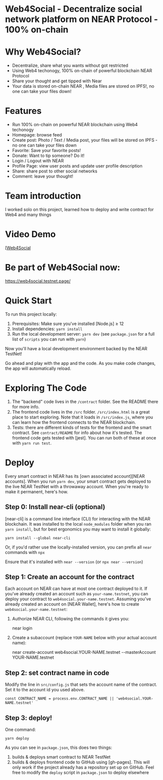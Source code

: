 

Web4Social - Decentralize social network platform on NEAR Protocol - 100% on-chain
==================


Why Web4Social? 
===========
- Decentralize, share what you wants without got restricted 
- Using Web4 techonogy, 100% on-chain of powerful blockchain NEAR Protocol
- Share your thought and get tipped with Near  
- Your data is stored on-chain NEAR , Media files are stored on IPFS!, no one can take your files down! 

Features
===========
- Run 100% on-chain on powerful NEAR blockchain using Web4 techonogy
- Homepage: browse feed
- Create post: Photo / Text / Media post, your files will be stored on IPFS - no one can take your files down
- Favorite: Save your favorite posts!
- Donate: Want to tip someone? Do it! 
- Login / Logout with NEAR 
- Profile Page: view user posts and update user profile description 
- Share: share post to other social networks
- Comment: leave your thought!


Team introduction
===========

I worked solo on this project, learned how to deploy and write contract for Web4 and many things


Video Demo
===========
[[Web4Social](https://www.youtube.com/watch?v=WnOn-FUQ7YA)



Be part of Web4Social now: 
===========
https://web4social.testnet.page/

Quick Start
===========

To run this project locally:

1. Prerequisites: Make sure you've installed [Node.js] ≥ 12
2. Install dependencies: `yarn install`
3. Run the local development server: `yarn dev` (see `package.json` for a
   full list of `scripts` you can run with `yarn`)

Now you'll have a local development environment backed by the NEAR TestNet!

Go ahead and play with the app and the code. As you make code changes, the app will automatically reload.


Exploring The Code
==================

1. The "backend" code lives in the `/contract` folder. See the README there for
   more info.
2. The frontend code lives in the `/src` folder. `/src/index.html` is a great
   place to start exploring. Note that it loads in `/src/index.js`, where you
   can learn how the frontend connects to the NEAR blockchain.
3. Tests: there are different kinds of tests for the frontend and the smart
   contract. See `contract/README` for info about how it's tested. The frontend
   code gets tested with [jest]. You can run both of these at once with `yarn
   run test`.


Deploy
======

Every smart contract in NEAR has its [own associated account][NEAR accounts]. When you run `yarn dev`, your smart contract gets deployed to the live NEAR TestNet with a throwaway account. When you're ready to make it permanent, here's how.


Step 0: Install near-cli (optional)
-------------------------------------

[near-cli] is a command line interface (CLI) for interacting with the NEAR blockchain. It was installed to the local `node_modules` folder when you ran `yarn install`, but for best ergonomics you may want to install it globally:

    yarn install --global near-cli

Or, if you'd rather use the locally-installed version, you can prefix all `near` commands with `npx`

Ensure that it's installed with `near --version` (or `npx near --version`)


Step 1: Create an account for the contract
------------------------------------------

Each account on NEAR can have at most one contract deployed to it. If you've already created an account such as `your-name.testnet`, you can deploy your contract to `web4social.your-name.testnet`. Assuming you've already created an account on [NEAR Wallet], here's how to create `web4social.your-name.testnet`:

1. Authorize NEAR CLI, following the commands it gives you:

      near login

2. Create a subaccount (replace `YOUR-NAME` below with your actual account name):

      near create-account web4social.YOUR-NAME.testnet --masterAccount YOUR-NAME.testnet


Step 2: set contract name in code
---------------------------------

Modify the line in `src/config.js` that sets the account name of the contract. Set it to the account id you used above.

    const CONTRACT_NAME = process.env.CONTRACT_NAME || 'web4social.YOUR-NAME.testnet'


Step 3: deploy!
---------------

One command:

    yarn deploy

As you can see in `package.json`, this does two things:

1. builds & deploys smart contract to NEAR TestNet
2. builds & deploys frontend code to GitHub using [gh-pages]. This will only work if the project already has a repository set up on GitHub. Feel free to modify the `deploy` script in `package.json` to deploy elsewhere
